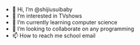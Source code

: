- 👋 Hi, I’m @shijiusuibaby
- 👀 I’m interested in TVshows 
- 🌱 I’m currently learning computer science 
- 💞️ I’m looking to collaborate on any programming 
- 📫 How to reach me school email
